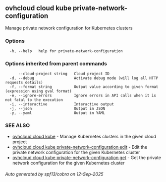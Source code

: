 ## ovhcloud cloud kube private-network-configuration

Manage private network configuration for Kubernetes clusters

### Options

```
  -h, --help   help for private-network-configuration
```

### Options inherited from parent commands

```
      --cloud-project string   Cloud project ID
  -d, --debug                  Activate debug mode (will log all HTTP requests details)
  -f, --format string          Output value according to given format (expression using gval format)
  -e, --ignore-errors          Ignore errors in API calls when it is not fatal to the execution
  -i, --interactive            Interactive output
  -j, --json                   Output in JSON
  -y, --yaml                   Output in YAML
```

### SEE ALSO

* [ovhcloud cloud kube](ovhcloud_cloud_kube.md)	 - Manage Kubernetes clusters in the given cloud project
* [ovhcloud cloud kube private-network-configuration edit](ovhcloud_cloud_kube_private-network-configuration_edit.md)	 - Edit the private network configuration for the given Kubernetes cluster
* [ovhcloud cloud kube private-network-configuration get](ovhcloud_cloud_kube_private-network-configuration_get.md)	 - Get the private network configuration for the given Kubernetes cluster

###### Auto generated by spf13/cobra on 12-Sep-2025
